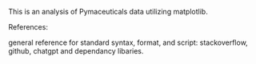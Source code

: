 This is an analysis of Pymaceuticals data utilizing matplotlib.

References:

general reference for standard syntax, format, and script: stackoverflow, github, chatgpt and dependancy libaries.


